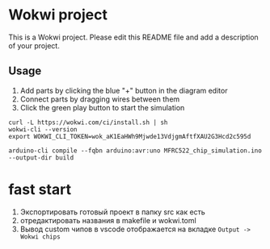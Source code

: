# Wokwi project

This is a Wokwi project. Please edit this README file and add a description of your project.

## Usage

1. Add parts by clicking the blue "+" button in the diagram editor
2. Connect parts by dragging wires between them
3. Click the green play button to start the simulation


```
curl -L https://wokwi.com/ci/install.sh | sh
wokwi-cli --version
export WOKWI_CLI_TOKEN=wok_aK1EaHWh9Mjwde13VdjgmAftfXAU2G3Hcd2c595d
```

```
arduino-cli compile --fqbn arduino:avr:uno MFRC522_chip_simulation.ino --output-dir build
```

# fast start
1. Экспортировать готовый проект в папку src как есть
2. отредактировать названия в makefile и wokwi.toml
3. Вывод custom чипов в vscode отображается на вкладке `Output -> Wokwi chips`